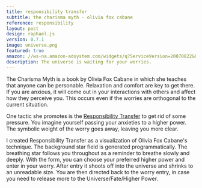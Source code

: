 ```yaml
---
title: responsibility transfer
subtitle: the charisma myth - olivia fox cabane
reference: responsibility
layout: post
design: raphael.js
version: 0.7.1
image: universe.png
featured: true
amazon: //ws-na.amazon-adsystem.com/widgets/q?ServiceVersion=20070822&OneJS=1&Operation=GetAdHtml&MarketPlace=US&source=ss&ref=ss_til&ad_type=product_link&tracking_id=main05-20&marketplace=amazon&region=US&placement=1591845947&asins=1591845947&linkId=CGJUWOBO2F3DEBDC
description: The universe is waiting for your worries.
---
```


The Charisma Myth is a book by Olivia Fox Cabane in which she teaches that anyone can be personable. Relaxation and comfort are key to get there. If you are anxious, it will come out in your interactions with others and affect how they perceive you. This occurs even if the worries are orthogonal to the current situation.

One tactic she promotes is the [Responsibility Transfer](http://foxcabane.com/books/exercises/) to get rid of some pressure. You imagine yourself passing your anxieties to a higher power. The symbolic weight of the worry goes away, leaving you more clear.

I created Responsibility Transfer as a visualization of Olivia Fox Cabane's technique. The background star field is generated programmatically. The breathing star follows you throughout as a reminder to breathe slowly and deeply. With the form, you can choose your preferred higher power and enter in your worry. After entry it shoots off into the universe and shrinks to an unreadable size. You are then directed back to the worry entry, in case you need to release more to the Universe/Fate/Higher Power. 